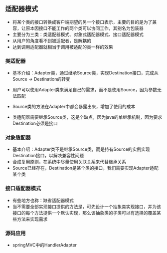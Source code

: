 ## 适配器模式

-   将某个类的接口转换成客户端期望的另一个接口表示，主要的目的是为了兼容，让原本因接口不能工作的两个类可以协同工作，其别名为包装器
-   主要分为三类：类适配器模式、对象式适配器模式、接口适配器模式
-   从用户的角度看不到被适配者，是解耦的
-   达到调用适配器就相当于调用被适配的类一样的效果

### 类适配器

-   基本介绍：Adapter类，通过继承Source类，实现Destination接口，完成从Source -> Destination的转变
-   用户可以使用Adapter类来满足自己的需求，而不是使用Source，因为参数无法匹配

-   Source类的方法在Adapter中都会暴露出来，增加了使用的成本
-   类适配器需要继承Source类，这是个缺点，因为java的单继承机制，因为要求Destination必须是接口

### 对象适配器

-   基本介绍：Adapter类不是继承Source类，而是持有Source的实例实现Destination接口，以解决兼容性问题
-   合成复用原则，在系统中尽量使用关联关系来代替继承关系
-   Source已经存在，Destination是某个类的接口，我们需要实现Adapter适配某个类

### 接口适配器模式

-   有些地方也称：缺省适配器模式
-   当不需要全部实现接口提供的方法是，可先设计一个抽象类实现接口，并为该接口的每个方法提供一个默认实现，那么该抽象类的子类可以有选择的覆盖某些方法来实现需求

### 源码应用

-   springMVC中的HandlerAdapter